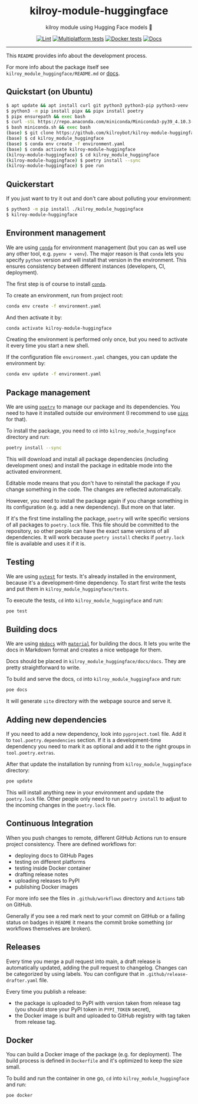 <h1 align="center">kilroy-module-huggingface</h1>

<div align="center">

kilroy module using Hugging Face models 🤗

[![Lint](https://github.com/kilroybot/kilroy-module-huggingface/actions/workflows/lint.yaml/badge.svg)](https://github.com/kilroybot/kilroy-module-huggingface/actions/workflows/lint.yaml)
[![Multiplatform tests](https://github.com/kilroybot/kilroy-module-huggingface/actions/workflows/test-multiplatform.yaml/badge.svg)](https://github.com/kilroybot/kilroy-module-huggingface/actions/workflows/test-multiplatform.yaml)
[![Docker tests](https://github.com/kilroybot/kilroy-module-huggingface/actions/workflows/test-docker.yaml/badge.svg)](https://github.com/kilroybot/kilroy-module-huggingface/actions/workflows/test-docker.yaml)
[![Docs](https://github.com/kilroybot/kilroy-module-huggingface/actions/workflows/docs.yaml/badge.svg)](https://github.com/kilroybot/kilroy-module-huggingface/actions/workflows/docs.yaml)

</div>

---

This `README` provides info about the development process.

For more info about the package itself
see `kilroy_module_huggingface/README.md`
or [docs](https://kilroybot.github.io/kilroy-module-huggingface).

## Quickstart (on Ubuntu)

```sh
$ apt update && apt install curl git python3 python3-pip python3-venv
$ python3 -m pip install pipx && pipx install poetry
$ pipx ensurepath && exec bash
$ curl -sSL https://repo.anaconda.com/miniconda/Miniconda3-py39_4.10.3-Linux-x86_64.sh -o miniconda.sh
$ bash miniconda.sh && exec bash
(base) $ git clone https://github.com/kilroybot/kilroy-module-huggingface
(base) $ cd kilroy_module_huggingface
(base) $ conda env create -f environment.yaml
(base) $ conda activate kilroy-module-huggingface
(kilroy-module-huggingface) $ cd kilroy_module_huggingface
(kilroy-module-huggingface) $ poetry install --sync
(kilroy-module-huggingface) $ poe run
```

## Quickerstart

If you just want to try it out and don't care about polluting your environment:

```sh
$ python3 -m pip install ./kilroy_module_huggingface
$ kilroy-module-huggingface
```

## Environment management

We are using [`conda`](https://conda.io) for environment management
(but you can as well use any other tool, e.g. `pyenv + venv`). The major reason
is that `conda` lets you specify `python` version and will install that version
in the environment. This ensures consistency between different instances
(developers, CI, deployment).

The first step is of course to install [`conda`](https://conda.io).

To create an environment, run from project root:

```sh
conda env create -f environment.yaml
```

And then activate it by:

```sh
conda activate kilroy-module-huggingface
```

Creating the environment is performed only once, but you need to activate it
every time you start a new shell.

If the configuration file `environment.yaml` changes, you can update the
environment by:

```sh
conda env update -f environment.yaml
```

## Package management

We are using [`poetry`](https://python-poetry.org) to manage our package and
its dependencies. You need to have it installed outside our environment
(I recommend to use [`pipx`](https://pipxproject.github.io/pipx) for that).

To install the package, you need to `cd`
into `kilroy_module_huggingface` directory and run:

```sh
poetry install --sync
```

This will download and install all package dependencies (including development
ones) and install the package in editable mode into the activated environment.

Editable mode means that you don't have to reinstall the package if you change
something in the code. The changes are reflected automatically.

However, you need to install the package again if you change something in its
configuration (e.g. add a new dependency). But more on that later.

If it's the first time installing the package, `poetry` will write specific
versions of all packages to `poetry.lock` file. This file should be committed
to the repository, so other people can have the exact same versions of all
dependencies. It will work because `poetry install` checks if `poetry.lock`
file is available and uses it if it is.

## Testing

We are using [`pytest`](https://pytest.org) for tests. It's already installed
in the environment, because it's a development-time dependency. To start first
write the tests and put them in `kilroy_module_huggingface/tests`.

To execute the tests, `cd` into `kilroy_module_huggingface` and run:

```sh
poe test
```

## Building docs

We are using [`mkdocs`](https://www.mkdocs.org)
with [`material`](https://squidfunk.github.io/mkdocs-material)
for building the docs. It lets you write the docs in Markdown format and
creates a nice webpage for them.

Docs should be placed in `kilroy_module_huggingface/docs/docs`. They
are pretty straightforward to write.

To build and serve the docs,
`cd` into `kilroy_module_huggingface` and run:

```sh
poe docs
```

It will generate `site` directory with the webpage source and serve it.

## Adding new dependencies

If you need to add a new dependency, look into `pyproject.toml` file. Add it
to `tool.poetry.dependencies` section. If it is a development-time dependency
you need to mark it as optional and add it to the right groups
in `tool.poetry.extras`.

After that update the installation by running
from `kilroy_module_huggingface` directory:

```sh
poe update
```

This will install anything new in your environment and update the `poetry.lock`
file. Other people only need to run `poetry install` to adjust to the incoming
changes in the `poetry.lock` file.

## Continuous Integration

When you push changes to remote, different GitHub Actions run to ensure project
consistency. There are defined workflows for:

- deploying docs to GitHub Pages
- testing on different platforms
- testing inside Docker container
- drafting release notes
- uploading releases to PyPI
- publishing Docker images

For more info see the files in `.github/workflows` directory and `Actions` tab
on GitHub.

Generally if you see a red mark next to your commit on GitHub or a failing
status on badges in `README`
it means the commit broke something (or workflows themselves are broken).

## Releases

Every time you merge a pull request into main, a draft release is automatically
updated, adding the pull request to changelog. Changes can be categorized by
using labels. You can configure that in `.github/release-drafter.yaml` file.

Every time you publish a release:

- the package is uploaded to PyPI with version taken from release tag (you
  should store your PyPI token in `PYPI_TOKEN` secret),
- the Docker image is built and uploaded to GitHub registry with tag taken from
  release tag.

## Docker

You can build a Docker image of the package (e.g. for deployment). The build
process is defined in `Dockerfile` and it's optimized to keep the size small.

To build and run the container in one go,
`cd` into `kilroy_module_huggingface` and run:

```sh
poe docker
```
